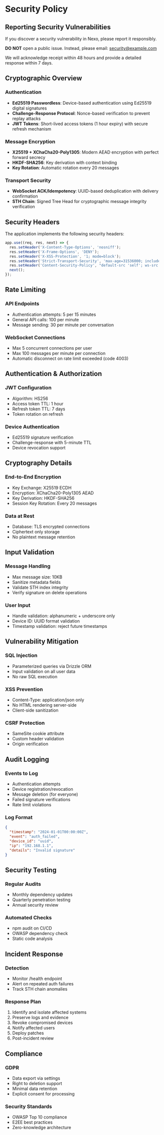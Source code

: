 # Security Policy

## Reporting Security Vulnerabilities

If you discover a security vulnerability in Nexo, please report it responsibly.

**DO NOT** open a public issue. Instead, please email: security@example.com

We will acknowledge receipt within 48 hours and provide a detailed response within 7 days.

## Cryptographic Overview

### Authentication
- **Ed25519 Passwordless**: Device-based authentication using Ed25519 digital signatures
- **Challenge-Response Protocol**: Nonce-based verification to prevent replay attacks
- **JWT Tokens**: Short-lived access tokens (1 hour expiry) with secure refresh mechanism

### Message Encryption  
- **X25519 + XChaCha20-Poly1305**: Modern AEAD encryption with perfect forward secrecy
- **HKDF-SHA256**: Key derivation with context binding
- **Key Rotation**: Automatic rotation every 20 messages

### Transport Security
- **WebSocket ACK/Idempotency**: UUID-based deduplication with delivery confirmation
- **STH Chain**: Signed Tree Head for cryptographic message integrity verification

## Security Headers

The application implements the following security headers:
```javascript
app.use((req, res, next) => {
  res.setHeader('X-Content-Type-Options', 'nosniff');
  res.setHeader('X-Frame-Options', 'DENY');
  res.setHeader('X-XSS-Protection', '1; mode=block');
  res.setHeader('Strict-Transport-Security', 'max-age=31536000; includeSubDomains');
  res.setHeader('Content-Security-Policy', "default-src 'self'; ws-src 'self' wss:;");
  next();
});
```

## Rate Limiting

### API Endpoints
- Authentication attempts: 5 per 15 minutes
- General API calls: 100 per minute
- Message sending: 30 per minute per conversation

### WebSocket Connections
- Max 5 concurrent connections per user
- Max 100 messages per minute per connection
- Automatic disconnect on rate limit exceeded (code 4003)

## Authentication & Authorization

### JWT Configuration
- Algorithm: HS256
- Access token TTL: 1 hour
- Refresh token TTL: 7 days
- Token rotation on refresh

### Device Authentication
- Ed25519 signature verification
- Challenge-response with 5-minute TTL
- Device revocation support

## Cryptography Details

### End-to-End Encryption
- Key Exchange: X25519 ECDH
- Encryption: XChaCha20-Poly1305 AEAD
- Key Derivation: HKDF-SHA256
- Session Key Rotation: Every 20 messages

### Data at Rest
- Database: TLS encrypted connections
- Ciphertext only storage
- No plaintext message retention

## Input Validation

### Message Handling
- Max message size: 10KB
- Sanitize metadata fields
- Validate STH index integrity
- Verify signature on delete operations

### User Input
- Handle validation: alphanumeric + underscore only
- Device ID: UUID format validation
- Timestamp validation: reject future timestamps

## Vulnerability Mitigation

### SQL Injection
- Parameterized queries via Drizzle ORM
- Input validation on all user data
- No raw SQL execution

### XSS Prevention
- Content-Type: application/json only
- No HTML rendering server-side
- Client-side sanitization

### CSRF Protection
- SameSite cookie attribute
- Custom header validation
- Origin verification

## Audit Logging

### Events to Log
- Authentication attempts
- Device registration/revocation
- Message deletion (for everyone)
- Failed signature verifications
- Rate limit violations

### Log Format
```json
{
  "timestamp": "2024-01-01T00:00:00Z",
  "event": "auth_failed",
  "device_id": "uuid",
  "ip": "192.168.1.1",
  "details": "Invalid signature"
}
```

## Security Testing

### Regular Audits
- Monthly dependency updates
- Quarterly penetration testing
- Annual security review

### Automated Checks
- npm audit on CI/CD
- OWASP dependency check
- Static code analysis

## Incident Response

### Detection
- Monitor /health endpoint
- Alert on repeated auth failures
- Track STH chain anomalies

### Response Plan
1. Identify and isolate affected systems
2. Preserve logs and evidence
3. Revoke compromised devices
4. Notify affected users
5. Deploy patches
6. Post-incident review

## Compliance

### GDPR
- Data export via settings
- Right to deletion support
- Minimal data retention
- Explicit consent for processing

### Security Standards
- OWASP Top 10 compliance
- E2EE best practices
- Zero-knowledge architecture